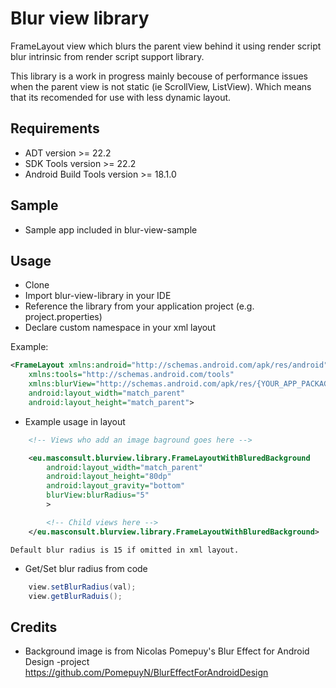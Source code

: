 # Blur view library

FrameLayout view which blurs the parent view behind it using render script blur intrinsic from render script support library.

This library is a work in progress mainly becouse of performance issues when the parent view is not static (ie ScrollView, ListView).
Which means that its recomended for use with less dynamic layout.

## Requirements
+ ADT version >= 22.2
+ SDK Tools version >= 22.2
+ Android Build Tools version >= 18.1.0

## Sample

+ Sample app included in blur-view-sample

## Usage

+ Clone
+ Import blur-view-library in your IDE 
+ Reference the library from your application project (e.g. project.properties)
+ Declare custom namespace in your xml layout

Example:
```xml
<FrameLayout xmlns:android="http://schemas.android.com/apk/res/android"
    xmlns:tools="http://schemas.android.com/tools"
    xmlns:blurView="http://schemas.android.com/apk/res/{YOUR_APP_PACKAGE}"
    android:layout_width="match_parent"
    android:layout_height="match_parent">    
```


+ Example usage in layout

```xml
    <!-- Views who add an image baground goes here -->

    <eu.masconsult.blurview.library.FrameLayoutWithBluredBackground
        android:layout_width="match_parent"
        android:layout_height="80dp"
        android:layout_gravity="bottom"
        blurView:blurRadius="5" 
        >

        <!-- Child views here -->
    </eu.masconsult.blurview.library.FrameLayoutWithBluredBackground>
```
    Default blur radius is 15 if omitted in xml layout.

+ Get/Set blur radius from code

```java
    view.setBlurRadius(val);
    view.getBlurRaduis();
```

## Credits

- Background image is from Nicolas Pomepuy's Blur Effect for Android Design -project<br>
  https://github.com/PomepuyN/BlurEffectForAndroidDesign
